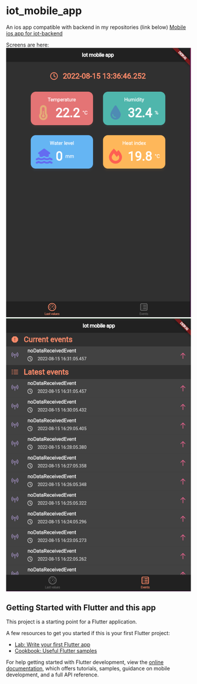 # iot_mobile_app

An ios app compatible with backend in my repositories (link below)
[Mobile ios app for iot-backend](https://github.com/kjaniec-dev/iot-backend)

Screens are here:
![Last values tab!](/mobile_app_last_value.png "Last values")
![Events tab!](/events.png "Events")

## Getting Started with Flutter and this app

This project is a starting point for a Flutter application.

A few resources to get you started if this is your first Flutter project:

- [Lab: Write your first Flutter app](https://docs.flutter.dev/get-started/codelab)
- [Cookbook: Useful Flutter samples](https://docs.flutter.dev/cookbook)

For help getting started with Flutter development, view the
[online documentation](https://docs.flutter.dev/), which offers tutorials,
samples, guidance on mobile development, and a full API reference.
